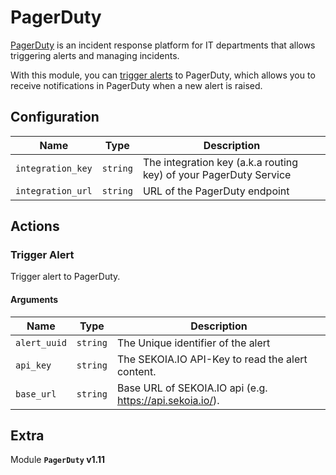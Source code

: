 # PagerDuty

[PagerDuty](https://www.pagerduty.com/) is an incident response platform for IT departments that allows triggering alerts and managing incidents.

With this module, you can [trigger alerts](#Trigger-Alert) to PagerDuty, which allows you to receive notifications in PagerDuty when a new alert is raised.

## Configuration

| Name      |  Type   |  Description  |
| --------- | ------- | --------------------------- |
| `integration_key` | `string` | The integration key (a.k.a routing key) of your PagerDuty Service |
| `integration_url` | `string` | URL of the PagerDuty endpoint |

## Actions

### Trigger Alert

Trigger alert to PagerDuty.

#### Arguments

| Name      |  Type   |  Description  |
| --------- | ------- | --------------------------- |
| `alert_uuid` | `string` | The Unique identifier of the alert |
| `api_key` | `string` | The SEKOIA.IO API-Key to read the alert content. |
| `base_url` | `string` | Base URL of SEKOIA.IO api (e.g. https://api.sekoia.io/). |


## Extra

Module **`PagerDuty` v1.11**

